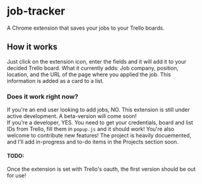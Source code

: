 # job-tracker
A Chrome extension that saves your jobs to your Trello boards. 

## How it works
Just click on the extension icon, enter the fields and it will add it to your decided Trello board.
What it currently adds: Job company, position, location, and the URL of the page where you applied the job. This information is added as a card to a list. 

### Does it work right now? 
If you're an end user looking to add jobs, NO. This extension is still under active development. A beta-version will come soon!
<br>
If you're a developer, YES. You need to get your credentials, board and list IDs from Trello, fill them in `popup.js` and it should work! You're also welcome to contribute new features! The project is heavily docuemented, and I'll add in-progress and to-do items in the Projects section soon.

#### TODO:
Once the extension is set with Trello's oauth, the first version should be out for use!

